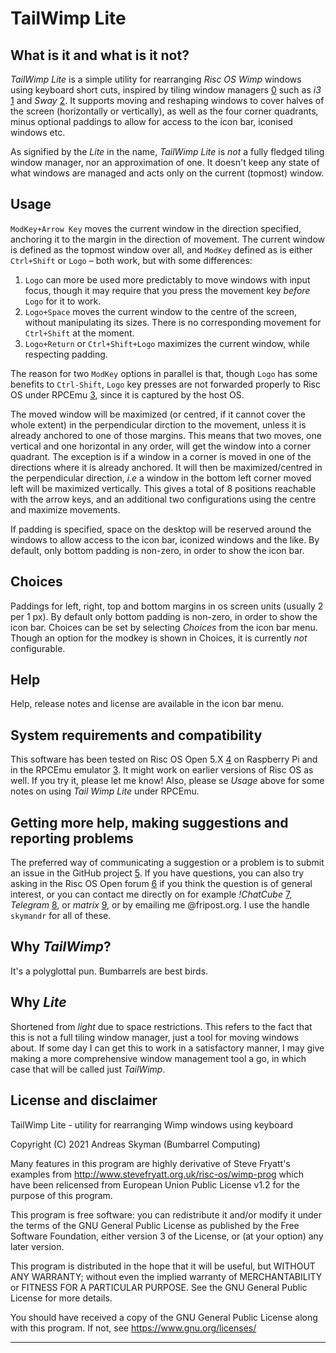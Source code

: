 # TailWimp Lite

## What is it and what is it not?
_TailWimp Lite_ is a simple utility for rearranging _Risc OS Wimp_ windows
using keyboard short cuts, inspired by tiling window managers [0] such as
_i3_ [1] and _Sway_ [2]. It supports moving and reshaping windows to cover
halves of the screen (horizontally or vertically), as well as the four corner
quadrants, minus optional paddings to allow for access to the icon bar,
iconised windows etc.

As signified by the _Lite_ in the name, _TailWimp Lite_ is _not_ a fully
fledged tiling window manager, nor an approximation of one. It doesn't keep
any state of what windows are managed and acts only on the current (topmost)
window.


## Usage
`ModKey+Arrow Key` moves the current window in the direction specified,
anchoring it to the margin in the direction of movement. The current window
is defined as the topmost window over all, and `ModKey` defined as is either
`Ctrl+Shift` or `Logo` – both work, but with some differences:

1. `Logo` can more be used more predictably to move windows with input focus,
   though it may require that you press the movement key _before_ `Logo` for
   it to work.
2. `Logo+Space` moves the current window to the centre of the screen, without
   manipulating its sizes. There is no corresponding movement for `Ctrl+Shift`
   at the moment.
3. `Logo+Return` or `Ctrl+Shift+Logo` maximizes the current window, while
    respecting padding.

The reason for two `ModKey` options in parallel is that, though `Logo` has
some benefits to `Ctrl-Shift`, `Logo` key presses are not forwarded properly
to Risc OS under RPCEmu [3], since it is captured by the host OS.

The moved window will be maximized (or centred, if it cannot cover the whole
extent) in the perpendicular dirction to the movement, unless it is already
anchored to one of those margins. This means that two moves, one vertical and
one horizontal in any order, will get the window into a corner quadrant. The
exception is if a window in a corner is moved in one of the directions where
it is already anchored. It will then be maximized/centred in the
perpendicular direction, _i.e_ a window in the bottom left corner moved left
will be maximized vertically. This gives a total of 8 positions reachable
with the arrow keys, and an additional two configurations using the centre
and maximize movements.

If padding is specified, space on the desktop will be reserved around the
windows to allow access to the icon bar, iconized windows and the like. By
default, only bottom padding is non-zero, in order to show the icon bar.


## Choices
Paddings for left, right, top and bottom margins in os screen units (usually
2 per 1 px). By default only bottom padding is non-zero, in order to show the
icon bar. Choices can be set by selecting _Choices_ from the icon bar menu.
Though an option for the modkey is shown in Choices, it is currently _not_
configurable.


## Help
Help, release notes and license are available in the icon bar menu.


## System requirements and compatibility
This software has been tested on Risc OS Open 5.X [4] on Raspberry Pi and in
the RPCEmu emulator [3]. It might work on earlier versions of Risc OS as
well. If you try it, please let me know! Also, please se _Usage_ above for
some notes on using _Tail Wimp Lite_ under RPCEmu.


## Getting more help, making suggestions and reporting problems
The preferred way of communicating a suggestion or a problem is to submit an
issue in the GitHub project [5]. If you have questions, you can also try
asking in the Risc OS Open forum [6] if you think the question is of general
interest, or you can contact me directly on for example _!ChatCube_ [7],
_Telegram_ [8], or _matrix_ [9], or by emailing me @fripost.org. I use the
handle `skymandr` for all of these.


## Why _TailWimp_?
It's a polyglottal pun. Bumbarrels are best birds.


## Why _Lite_
Shortened from _light_ due to space restrictions. This refers to the fact that
this is not a full tiling window manager, just a tool for moving windows
about. If some day I can get this to work in a satisfactory manner, I may
give making a more comprehensive window management tool a go, in which case
that will be called just _TailWimp_.


## License and disclaimer
TailWimp Lite - utility for rearranging Wimp windows using keyboard

Copyright (C) 2021  Andreas Skyman (Bumbarrel Computing)

Many features in this program are highly derivative of Steve Fryatt's
examples from http://www.stevefryatt.org.uk/risc-os/wimp-prog which have been
relicensed from European Union Public License v1.2 for the purpose of this
program.

This program is free software: you can redistribute it and/or modify
it under the terms of the GNU General Public License as published by
the Free Software Foundation, either version 3 of the License, or
(at your option) any later version.

This program is distributed in the hope that it will be useful,
but WITHOUT ANY WARRANTY; without even the implied warranty of
MERCHANTABILITY or FITNESS FOR A PARTICULAR PURPOSE.  See the
GNU General Public License for more details.

You should have received a copy of the GNU General Public License
along with this program.  If not, see <https://www.gnu.org/licenses/>


---
[0]: https://en.wikipedia.org/wiki/Tiling_window_manager

[1]: https://i3wm.org

[2]: https://swaywm.org

[3]: http://www.marutan.net/rpcemu

[4]: https://www.riscosopen.org

[5]: https://github.com/skymandr/TailWimpLite

[6]: https://www.riscosopen.org/forum

[7]: http://chatcube.org

[8]: https://telegram.org/

[9]: https://matrix.org 
